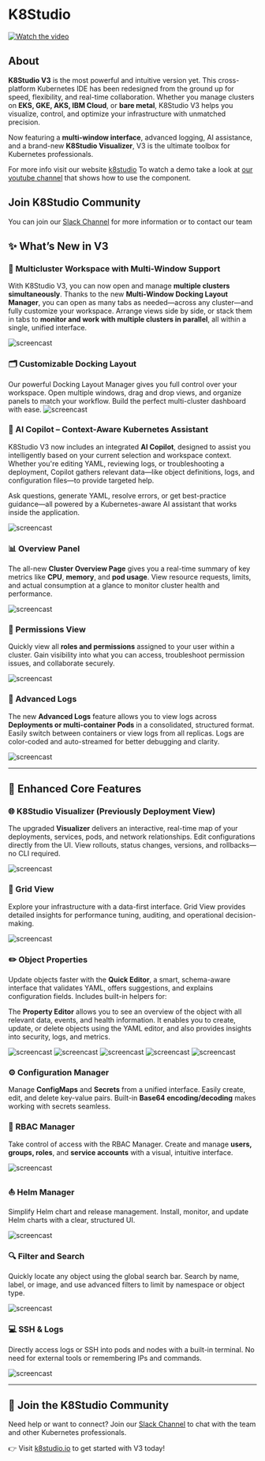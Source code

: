 # K8Studio
[![Watch the video](K8StudioThumb.png)](https://youtu.be/BvAemIubm-o)

## About
**K8Studio V3** is the most powerful and intuitive version yet. This cross-platform Kubernetes IDE has been redesigned from the ground up for speed, flexibility, and real-time collaboration. Whether you manage clusters on **EKS, GKE, AKS, IBM Cloud**, or **bare metal**, K8Studio V3 helps you visualize, control, and optimize your infrastructure with unmatched precision.

Now featuring a **multi-window interface**, advanced logging, AI assistance, and a brand-new **K8Studio Visualizer**, V3 is the ultimate toolbox for Kubernetes professionals.

For more info visit our website [k8studio](https://k8studio.io)
To watch a demo take a look at [our youtube channel](https://youtu.be/BvAemIubm-o) that shows how to use the component.


## Join K8Studio Community
You can join our 
[Slack Channel](https://join.slack.com/t/k8studio/shared_invite/enQtNjgxMDU1NzkzMDc0LWM0ZTc3MjU5ZGIzN2MxMDhkOGFjOGNjYmU1YzI3YzRmMjUzNmU5ZjMxZTVlODMwZDY3ODY1NjhlM2NhYjVlODQ) for more information or to contact our team



## ✨ What’s New in V3



### 🧭 Multicluster Workspace with Multi-Window Support
With K8Studio V3, you can now open and manage **multiple clusters simultaneously**. Thanks to the new **Multi-Window Docking Layout Manager**, you can open as many tabs as needed—across any cluster—and fully customize your workspace. Arrange views side by side, or stack them in tabs to **monitor and work with multiple clusters in parallel**, all within a single, unified interface.

![screencast](https://github.com/K8Studio/K8studio/blob/main/v3-multicluster.png)

### 🗂️ Customizable Docking Layout
Our powerful Docking Layout Manager gives you full control over your workspace. Open multiple windows, drag and drop views, and organize panels to match your workflow. Build the perfect multi-cluster dashboard with ease.
![screencast](https://github.com/K8Studio/K8studio/blob/main/v3-multilayout.png)

### 🤖 AI Copilot – Context-Aware Kubernetes Assistant
K8Studio V3 now includes an integrated **AI Copilot**, designed to assist you intelligently based on your current selection and workspace context. Whether you're editing YAML, reviewing logs, or troubleshooting a deployment, Copilot gathers relevant data—like object definitions, logs, and configuration files—to provide targeted help.

Ask questions, generate YAML, resolve errors, or get best-practice guidance—all powered by a Kubernetes-aware AI assistant that works inside the application.

![screencast](https://github.com/K8Studio/K8studio/blob/main/v3-copilot.png)

### 📊 Overview Panel
The all-new **Cluster Overview Page** gives you a real-time summary of key metrics like **CPU**, **memory**, and **pod usage**. View resource requests, limits, and actual consumption at a glance to monitor cluster health and performance.

![screencast](https://github.com/K8Studio/K8studio/blob/main/v3-overview.png)

### 🔐 Permissions View
Quickly view all **roles and permissions** assigned to your user within a cluster. Gain visibility into what you can access, troubleshoot permission issues, and collaborate securely.

![screencast](https://github.com/K8Studio/K8studio/blob/main/v3-permissions.png)

### 📄 Advanced Logs
The new **Advanced Logs** feature allows you to view logs across **Deployments or multi-container Pods** in a consolidated, structured format. Easily switch between containers or view logs from all replicas. Logs are color-coded and auto-streamed for better debugging and clarity.

![screencast](https://github.com/K8Studio/K8studio/blob/main/v3-logs.png)

---

## 🔧 Enhanced Core Features

### 🌐 K8Studio Visualizer (Previously Deployment View)
The upgraded **Visualizer** delivers an interactive, real-time map of your deployments, services, pods, and network relationships. Edit configurations directly from the UI. View rollouts, status changes, versions, and rollbacks—no CLI required.

![screencast](https://github.com/K8Studio/K8studio/blob/main/v3-visualizer.png)

### 🧮 Grid View
Explore your infrastructure with a data-first interface. Grid View provides detailed insights for performance tuning, auditing, and operational decision-making.

![screencast](https://github.com/K8Studio/K8studio/blob/main/v3-grid.png)

### ✏️ Object Properties  
Update objects faster with the **Quick Editor**, a smart, schema-aware interface that validates YAML, offers suggestions, and explains configuration fields. Includes built-in helpers for:

The **Property Editor** allows you to see an overview of the object with all relevant data, events, and health information. It enables you to create, update, or delete objects using the YAML editor, and also provides insights into security, logs, and metrics.

![screencast](https://github.com/K8Studio/K8studio/blob/main/v3-ed-overview.png)
![screencast](https://github.com/K8Studio/K8studio/blob/main/v3-ed-yml.png)
![screencast](https://github.com/K8Studio/K8studio/blob/main/v3-ed-logs.png)
![screencast](https://github.com/K8Studio/K8studio/blob/main/v3-ed-security.png)
![screencast](https://github.com/K8Studio/K8studio/blob/main/v3-ed-yml.png)

### ⚙️ Configuration Manager
Manage **ConfigMaps** and **Secrets** from a unified interface. Easily create, edit, and delete key-value pairs. Built-in **Base64 encoding/decoding** makes working with secrets seamless.

### 🔐 RBAC Manager
Take control of access with the RBAC Manager. Create and manage **users, groups, roles**, and **service accounts** with a visual, intuitive interface.

![screencast](https://github.com/K8Studio/K8studio/blob/main/v3-rbac.png)

### ⛵ Helm Manager
Simplify Helm chart and release management. Install, monitor, and update Helm charts with a clear, structured UI.

![screencast](https://github.com/K8Studio/K8studio/blob/main/v3-helm.png)

### 🔍 Filter and Search
Quickly locate any object using the global search bar. Search by name, label, or image, and use advanced filters to limit by namespace or object type.

![screencast](https://github.com/K8Studio/K8studio/blob/main/v3-search.png)

### 💻 SSH & Logs
Directly access logs or SSH into pods and nodes with a built-in terminal. No need for external tools or remembering IPs and commands.

![screencast](https://github.com/K8Studio/K8studio/blob/main/v3-ssh.png)

---

## 💬 Join the K8Studio Community
Need help or want to connect? Join our [Slack Channel](https://k8studio.slack.com/join/shared_invite/enQtNjgxMDU1NzkzMDc0LWM0ZTc3MjU5ZGIzN2MxMDhkOGFjOGNjYmU1YzI3YzRmMjUzNmU5ZjMxZTVlODMwZDY3ODY1NjhlM2NhYjVlODQ) to chat with the team and other Kubernetes professionals.

👉 Visit [k8studio.io](https://k8studio.io/) to get started with V3 today!

